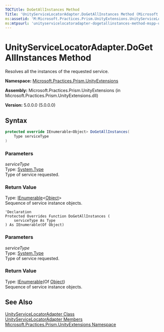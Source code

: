 ```yaml
---
TOCTitle: DoGetAllInstances Method
Title: 'UnityServiceLocatorAdapter.DoGetAllInstances Method (Microsoft.Practices.Prism.UnityExtensions)'
ms:assetid: 'M:Microsoft.Practices.Prism.UnityExtensions.UnityServiceLocatorAdapter.DoGetAllInstances(System.Type)'
ms:mtpsurl: 'unityservicelocatoradapter-dogetallinstances-method-mspp-unityextensions.md'
---
```



# UnityServiceLocatorAdapter.DoGetAllInstances Method

Resolves all the instances of the requested service.

**Namespace:** [Microsoft.Practices.Prism.UnityExtensions](/patterns-practices/reference/mspp-unityextensions-namespace)

**Assembly:** Microsoft.Practices.Prism.UnityExtensions (in Microsoft.Practices.Prism.UnityExtensions.dll)

**Version:** 5.0.0.0 (5.0.0.0)

## Syntax
```C#
protected override IEnumerable<Object> DoGetAllInstances(
	Type serviceType
)
```
### Parameters

*serviceType*  
Type: [System.Type](http://msdn.microsoft.com/en-us/library/42892f65)  
Type of service requested.

### Return Value

Type: [IEnumerable](http://msdn.microsoft.com/en-us/library/9eekhta0)&lt;[Object](http://msdn.microsoft.com/en-us/library/e5kfa45b)&gt;  
Sequence of service instance objects.

```VB
'Declaration
Protected Overrides Function DoGetAllInstances ( 
	serviceType As Type
) As IEnumerable(Of Object)
```

### Parameters

*serviceType*  
Type: [System.Type](http://msdn.microsoft.com/en-us/library/42892f65)   
Type of service requested.

### Return Value

Type: [IEnumerable](http://msdn.microsoft.com/en-us/library/9eekhta0)(Of [Object](http://msdn.microsoft.com/en-us/library/e5kfa45b))   
Sequence of service instance objects.

## See Also

[UnityServiceLocatorAdapter Class](/patterns-practices/reference/unityservicelocatoradapter-class-mspp-unityextensions)<br/>
[UnityServiceLocatorAdapter Members](/patterns-practices/reference/unityservicelocatoradapter-members-mspp-unityextensions)<br/>
[Microsoft.Practices.Prism.UnityExtensions Namespace](/patterns-practices/reference/mspp-unityextensions-namespace)<br/>